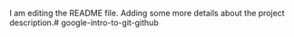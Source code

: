 I am editing the README file. Adding some more details about the project description.# google-intro-to-git-github

